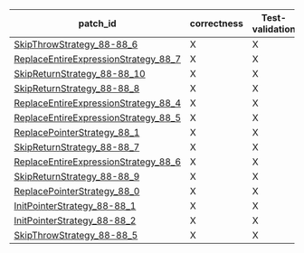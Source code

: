  | patch_id |correctness |Test-validation |NPEX-validation |
 |--- | --- | --- | --- | 
 | [SkipThrowStrategy_88-88_6](./patches/SkipThrowStrategy_88-88_6/patch.java#L95) | X | X | X | 
 | [ReplaceEntireExpressionStrategy_88_7](./patches/ReplaceEntireExpressionStrategy_88_7/patch.java#L95) | X | X | O | 
 | [SkipReturnStrategy_88-88_10](./patches/SkipReturnStrategy_88-88_10/patch.java#L95) | X | X | X | 
 | [SkipReturnStrategy_88-88_8](./patches/SkipReturnStrategy_88-88_8/patch.java#L95) | X | X | X | 
 | [ReplaceEntireExpressionStrategy_88_4](./patches/ReplaceEntireExpressionStrategy_88_4/patch.java#L95) | X | X | X | 
 | [ReplaceEntireExpressionStrategy_88_5](./patches/ReplaceEntireExpressionStrategy_88_5/patch.java#L95) | X | X | X | 
 | [ReplacePointerStrategy_88_1](./patches/ReplacePointerStrategy_88_1/patch.java#L95) | X | X | X | 
 | [SkipReturnStrategy_88-88_7](./patches/SkipReturnStrategy_88-88_7/patch.java#L95) | X | X | X | 
 | [ReplaceEntireExpressionStrategy_88_6](./patches/ReplaceEntireExpressionStrategy_88_6/patch.java#L95) | X | X | X | 
 | [SkipReturnStrategy_88-88_9](./patches/SkipReturnStrategy_88-88_9/patch.java#L95) | X | X | X | 
 | [ReplacePointerStrategy_88_0](./patches/ReplacePointerStrategy_88_0/patch.java#L95) | X | X | X | 
 | [InitPointerStrategy_88-88_1](./patches/InitPointerStrategy_88-88_1/patch.java#L95) | X | X | X | 
 | [InitPointerStrategy_88-88_2](./patches/InitPointerStrategy_88-88_2/patch.java#L95) | X | X | X | 
 | [SkipThrowStrategy_88-88_5](./patches/SkipThrowStrategy_88-88_5/patch.java#L95) | X | X | X | 
